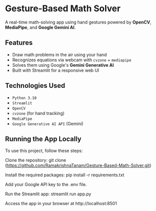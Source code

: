 #  Gesture-Based Math Solver 

A real-time math-solving app using hand gestures powered by **OpenCV**, **MediaPipe**, and **Google Gemini AI**.

## Features
- Draw math problems in the air using your hand
- Recognizes equations via webcam with `cvzone` + `mediapipe`
- Solves them using Google's **Gemini Generative AI**
- Built with Streamlit for a responsive web UI



##  Technologies Used
- `Python 3.10`
- `Streamlit`
- `OpenCV`
- `cvzone` (for hand tracking)
- `MediaPipe`
- `Google Generative AI API` (Gemini)

##  Running the App Locally


To use this project, follow these steps:

Clone the repository: git clone   (https://github.com/RamakrishnaTanam/Gesture-Based-Math-Solver.git)

Install the required packages: pip install -r requirements.txt

Add your Google API key to the .env file.

Run the Streamlit app: streamlit run app.py

Access the app in your browser at http://localhost:8501
